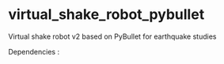 # virtual_shake_robot_pybullet
Virtual shake robot v2 based on PyBullet for earthquake studies

Dependencies : 


